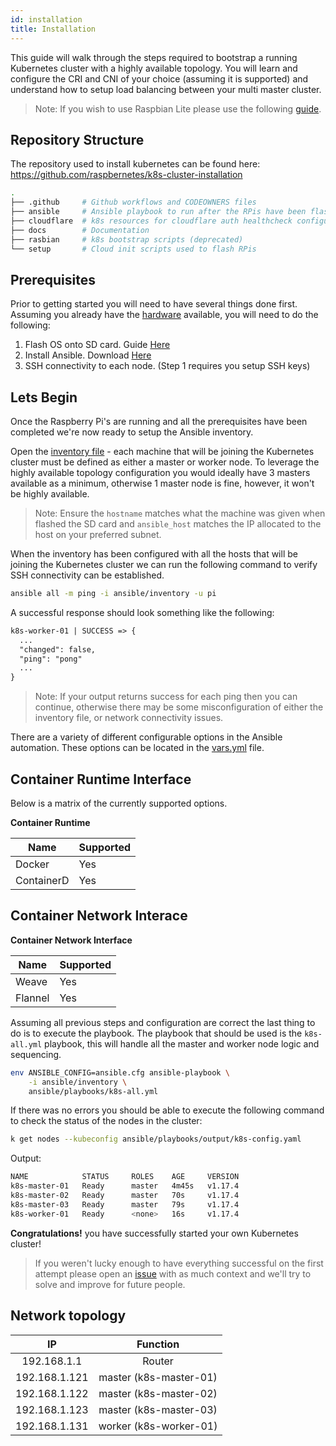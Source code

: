 ```yaml
---
id: installation
title: Installation
---
```


This guide will walk through the steps required to bootstrap a running Kubernetes cluster with a highly available topology. You will learn and configure the CRI and CNI of your choice (assuming it is supported) and understand how to setup load balancing between your multi master cluster.

> Note: If you wish to use Raspbian Lite please use the following [guide](raspbian/README.md).

## Repository Structure

The repository used to install kubernetes can be found here: https://github.com/raspbernetes/k8s-cluster-installation

```bash
.
├── .github     # Github workflows and CODEOWNERS files
├── ansible     # Ansible playbook to run after the RPis have been flashed
├── cloudflare  # k8s resources for cloudflare auth healthcheck configuration
├── docs        # Documentation
├── rasbian     # k8s bootstrap scripts (deprecated)
└── setup       # Cloud init scripts used to flash RPis
```

## Prerequisites

Prior to getting started you will need to have several things done first. Assuming you already have the [hardware](#Hardware) available, you will need to do the following:

1. Flash OS onto SD card. Guide [Here](setup/README.md)
2. Install Ansible. Download [Here](https://docs.ansible.com/ansible/latest/installation_guide/intro_installation.html)
3. SSH connectivity to each node. (Step 1 requires you setup SSH keys)

## Lets Begin

Once the Raspberry Pi's are running and all the prerequisites have been completed we're now ready to setup the Ansible inventory.

Open the [inventory file](ansible/inventory) - each machine that will be joining the Kubernetes cluster must be defined as either a master or worker node. To leverage the highly available topology configuration you would ideally have 3 masters available as a minimum, otherwise 1 master node is fine, however, it won't be highly available.

> Note: Ensure the `hostname` matches what the machine was given when flashed the SD card and `ansible_host` matches the IP allocated to the host on your preferred subnet.

When the inventory has been configured with all the hosts that will be joining the Kubernetes cluster we can run the following command to verify SSH connectivity can be established.

```bash
ansible all -m ping -i ansible/inventory -u pi
```

A successful response should look something like the following:

```diff
k8s-worker-01 | SUCCESS => {
  ...
  "changed": false,
  "ping": "pong"
  ...
}
```

> Note: If your output returns success for each ping then you can continue, otherwise there may be some misconfiguration of either the inventory file, or network connectivity issues.

There are a variety of different configurable options in the Ansible automation. These options can be located in the [vars.yml](ansible/vars.yml) file.

## Container Runtime Interface

Below is a matrix of the currently supported options.

**Container Runtime**

| Name | Supported |
| ---- | --------- |
| Docker | Yes |
| ContainerD | Yes |

## Container Network Interace

**Container Network Interface**

| Name | Supported |
| ---- | --------- |
| Weave | Yes |
| Flannel | Yes |

Assuming all previous steps and configuration are correct the last thing to do is to execute the playbook. The playbook that should be used is the `k8s-all.yml` playbook, this will handle all the master and worker node logic and sequencing.

```bash
env ANSIBLE_CONFIG=ansible.cfg ansible-playbook \
    -i ansible/inventory \
    ansible/playbooks/k8s-all.yml
```

If there was no errors you should be able to execute the following command to check the status of the nodes in the cluster:

```bash
k get nodes --kubeconfig ansible/playbooks/output/k8s-config.yaml
```

Output:

```bash
NAME            STATUS     ROLES    AGE     VERSION
k8s-master-01   Ready      master   4m45s   v1.17.4
k8s-master-02   Ready      master   70s     v1.17.4
k8s-master-03   Ready      master   79s     v1.17.4
k8s-worker-01   Ready      <none>   16s     v1.17.4
```

**Congratulations!** you have successfully started your own Kubernetes cluster!

> If you weren't lucky enough to have everything successful on the first attempt please open an [issue](https://github.com/raspbernetes/k8s-cluster-installation/issues/new) with as much context and we'll try to solve and improve for future people.

## Network topology

|IP|Function|
| :---: | :---: |
|192.168.1.1|Router|
|192.168.1.121|master (k8s-master-01)|
|192.168.1.122|master (k8s-master-02)|
|192.168.1.123|master (k8s-master-03)|
|192.168.1.131|worker (k8s-worker-01)|
